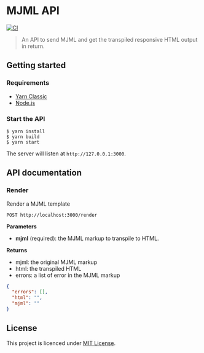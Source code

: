 # MJML API

[![CI](https://github.com/xballoy/mjml-api/actions/workflows/ci.yml/badge.svg)](https://github.com/xballoy/mjml-api/actions/workflows/ci.yml)

> An API to send MJML and get the transpiled responsive HTML output in return.

## Getting started

### Requirements

- [Yarn Classic](https://classic.yarnpkg.com/en/docs/install)
- [Node.js](https://nodejs.org)

### Start the API

```shell
$ yarn install
$ yarn build
$ yarn start
```

The server will listen at `http://127.0.0.1:3000`.

## API documentation

### Render

Render a MJML template

```shell
POST http://localhost:3000/render
```

**Parameters**

- **mjml** (required): the MJML markup to transpile to HTML.

**Returns**

- mjml: the original MJML markup
- html: the transpiled HTML
- errors: a list of error in the MJML markup

```json
{
  "errors": [],
  "html": "",
  "mjml": ""
}
```

## License

This project is licenced under [MIT License](./LICENSE.md).
